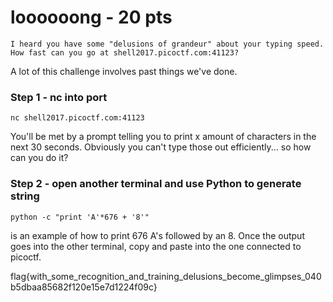 # **loooooong - 20 pts**

```
I heard you have some "delusions of grandeur" about your typing speed. How fast can you go at shell2017.picoctf.com:41123?
```
A lot of this challenge involves past things we've done.


### **Step 1 - nc into port**
```
nc shell2017.picoctf.com:41123
```
You'll be met by a prompt telling you to print x amount of characters in the next 30 seconds. Obviously you can't type those out efficiently... so how can you do it?

### **Step 2 - open another terminal and use Python to generate string**
```
python -c "print 'A'*676 + '8'"
```
is an example of how to print 676 A's followed by an 8. Once the output goes into the other terminal, copy and paste into the one connected to picoctf.


flag{with_some_recognition_and_training_delusions_become_glimpses_040b5dbaa85682f120e15e7d1224f09c}
